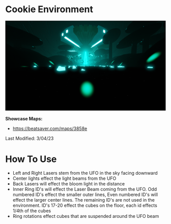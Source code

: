 # Cookie Environment
![Cookie Environment](Cookie.png)

**Showcase Maps:**
- https://beatsaver.com/maps/3858e

Last Modified: 3/04/23

# How To Use

- Left and Right Lasers stem from the UFO in the sky facing downward
- Center lights effect the light beams from the UFO
- Back Lasers will effect the bloom light in the distance
- Inner Ring ID's will effect the Laser Beam coming from the UFO. Odd numbered ID's effect the smaller outer lines, Even numbered ID's will effect the larger center lines. The remaining ID's are not used in the environment. ID's 17-20 effect the cubes on the floor, each id effects 1/4th of the cubes
- Ring rotations effect cubes that are suspended around the UFO beam